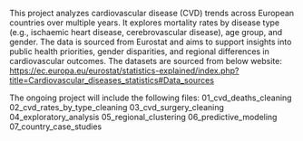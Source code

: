 This project analyzes cardiovascular disease (CVD) trends across European countries over multiple years. It explores mortality rates by disease type (e.g., ischaemic heart disease, cerebrovascular disease), age group, and gender. The data is sourced from Eurostat and aims to support insights into public health priorities, gender disparities, and regional differences in cardiovascular outcomes.
The datasets are sourced from below website:
https://ec.europa.eu/eurostat/statistics-explained/index.php?title=Cardiovascular_diseases_statistics#Data_sources

The ongoing project will include the following files:
01_cvd_deaths_cleaning
02_cvd_rates_by_type_cleaning
03_cvd_surgery_cleaning
04_exploratory_analysis
05_regional_clustering
06_predictive_modeling
07_country_case_studies
